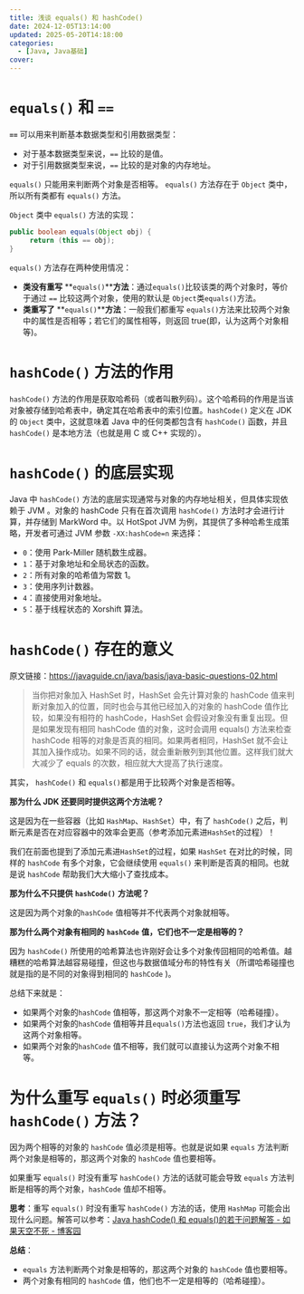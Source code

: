 ```yaml
---
title: 浅谈 equals() 和 hashCode()
date: 2024-12-05T13:14:00
updated: 2025-05-20T14:18:00
categories: 
  - [Java, Java基础]
cover: 
---
```


# `equals()` 和 `==` 


**`==`** 可以用来判断基本数据类型和引用数据类型：

- 对于基本数据类型来说，`==` 比较的是值。
- 对于引用数据类型来说，`==` 比较的是对象的内存地址。

`equals()`  只能用来判断两个对象是否相等。 `equals()` 方法存在于 `Object` 类中，所以所有类都有 `equals()` 方法。


`Object` 类中 `equals()` 方法的实现：


```java
public boolean equals(Object obj) {
     return (this == obj);
}
```


`equals()` 方法存在两种使用情况：

- **类没有重写** **`equals()`****方法**：通过`equals()`比较该类的两个对象时，等价于通过 `==` 比较这两个对象，使用的默认是 `Object`类`equals()`方法。
- **类重写了** **`equals()`****方法**：一般我们都重写 `equals()`方法来比较两个对象中的属性是否相等；若它们的属性相等，则返回 true(即，认为这两个对象相等)。

# `hashCode()` 方法的作用


`hashCode()` 方法的作用是获取哈希码（或者叫散列码）。这个哈希码的作用是当该对象被存储到哈希表中，确定其在哈希表中的索引位置。`hashCode()` 定义在 JDK 的 `Object` 类中，这就意味着 Java 中的任何类都包含有 `hashCode()`  函数，并且 `hashCode()` 是本地方法（也就是用 C 或 C++ 实现的）。


# `hashCode()` 的底层实现


Java 中 `hashCode()` 方法的底层实现通常与对象的内存地址相关，但具体实现依赖于 JVM 。对象的 hashCode 只有在首次调用 `hashCode()` 方法时才会进行计算，并存储到 MarkWord 中。以 HotSpot JVM 为例，其提供了多种哈希生成策略，开发者可通过 JVM 参数 `-XX:hashCode=n` 来选择：

- `0`：使用 Park-Miller 随机数生成器。
- `1`：基于对象地址和全局状态的函数。
- `2`：所有对象的哈希值为常数 1。
- `3`：使用序列计数器。
- `4`：直接使用对象地址。
- `5`：基于线程状态的 Xorshift 算法。

# `hashCode()` 存在的意义


原文链接：https://javaguide.cn/java/basis/java-basic-questions-02.html

> 当你把对象加入 HashSet 时，HashSet 会先计算对象的 hashCode 值来判断对象加入的位置，同时也会与其他已经加入的对象的 hashCode 值作比较，如果没有相符的 hashCode，HashSet 会假设对象没有重复出现。但是如果发现有相同 hashCode 值的对象，这时会调用 equals() 方法来检查 hashCode 相等的对象是否真的相同。如果两者相同，HashSet 就不会让其加入操作成功。如果不同的话，就会重新散列到其他位置。这样我们就大大减少了 equals 的次数，相应就大大提高了执行速度。

其实， `hashCode()` 和 `equals()`都是用于比较两个对象是否相等。


**那为什么 JDK 还要同时提供这两个方法呢？**


这是因为在一些容器（比如 `HashMap`、`HashSet`）中，有了 `hashCode()` 之后，判断元素是否在对应容器中的效率会更高（参考添加元素进`HashSet`的过程）！


我们在前面也提到了添加元素进`HashSet`的过程，如果 `HashSet` 在对比的时候，同样的 `hashCode` 有多个对象，它会继续使用 `equals()` 来判断是否真的相同。也就是说 `hashCode` 帮助我们大大缩小了查找成本。


**那为什么不只提供** **`hashCode()`** **方法呢？**


这是因为两个对象的`hashCode` 值相等并不代表两个对象就相等。


**那为什么两个对象有相同的** **`hashCode`** **值，它们也不一定是相等的？**


因为 `hashCode()` 所使用的哈希算法也许刚好会让多个对象传回相同的哈希值。越糟糕的哈希算法越容易碰撞，但这也与数据值域分布的特性有关（所谓哈希碰撞也就是指的是不同的对象得到相同的 `hashCode` )。


总结下来就是：

- 如果两个对象的`hashCode` 值相等，那这两个对象不一定相等（哈希碰撞）。
- 如果两个对象的`hashCode` 值相等并且`equals()`方法也返回 `true`，我们才认为这两个对象相等。
- 如果两个对象的`hashCode` 值不相等，我们就可以直接认为这两个对象不相等。

# **为什么重写** **`equals()`** **时必须重写** **`hashCode()`** **方法？**


因为两个相等的对象的 `hashCode` 值必须是相等。也就是说如果 `equals` 方法判断两个对象是相等的，那这两个对象的 `hashCode` 值也要相等。


如果重写 `equals()` 时没有重写 `hashCode()` 方法的话就可能会导致 `equals` 方法判断是相等的两个对象，`hashCode` 值却不相等。


**思考**：重写 `equals()` 时没有重写 `hashCode()` 方法的话，使用 `HashMap` 可能会出现什么问题。解答可以参考：[Java hashCode() 和 equals()的若干问题解答 - 如果天空不死 - 博客园](https://www.cnblogs.com/skywang12345/p/3324958.html)


**总结**：

- `equals` 方法判断两个对象是相等的，那这两个对象的 `hashCode` 值也要相等。
- 两个对象有相同的 `hashCode` 值，他们也不一定是相等的（哈希碰撞）。
